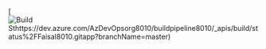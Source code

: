 
[![Build Sthttps://dev.azure.com/AzDevOpsorg8010/buildpipeline8010/_apis/build/status%2FFaisal8010.gitapp?branchName=master)](https://dev.azure.com/AzDevOpsorg8010/buildpipeline8010/_build/latest?definitionId=5&branchName=master)
